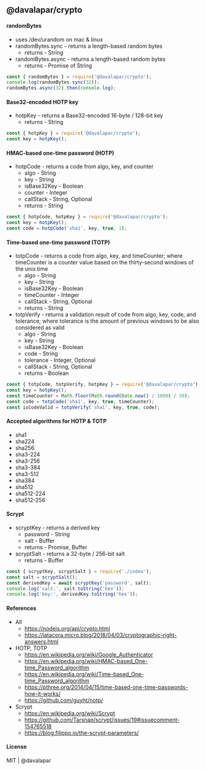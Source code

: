 ## @davalapar/crypto

#### randomBytes

- uses /dev/urandom on mac & linux
- randomBytes.sync - returns a length-based random bytes
  - returns - String
- randomBytes.async - returns a length-based random bytes
  - returns - Promise of String

```js
const { randomBytes } = require('@davalapar/crypto');
console.log(randomBytes.sync(32));
randomBytes.async(32).then(console.log);
```

#### Base32-encoded HOTP key

- hotpKey - returns a Base32-encoded 16-byte / 128-bit key
  - returns - String

```js
const { hotpKey } = require('@davalapar/crypto');
const key = hotpKey();
```

#### HMAC-based one-time password (HOTP)

- hotpCode - returns a code from algo, key, and counter
  - algo - String
  - key - String
  - isBase32Key - Boolean
  - counter - Integer
  - callStack - String, Optional
  - returns - String

```js
const { hotpCode, hotpKey } = require('@davalapar/crypto');
const key = hotpKey();
const code = hotpCode('sha1', key, true, 1);
```

#### Time-based one-time password (TOTP)

- totpCode - returns a code from algo, key, and timeCounter; where timeCounter is a counter value based on the thirty-second windows of the unix time
  - algo - String
  - key - String
  - isBase32Key - Boolean
  - timeCounter - Integer
  - callStack - String, Optional
  - returns - String
- totpVerify - returns a validation result of code from algo, key, code, and tolerance; where tolerance is the amount of previous windows to be also considered as valid
  - algo - String
  - key - String
  - isBase32Key - Boolean
  - code - String
  - tolerance - Integer, Optional
  - callStack - String, Optional
  - returns - Boolean

```js
const { totpCode, totpVerify, hotpKey } = require('@davalapar/crypto');
const key = hotpKey();
const timeCounter = Math.floor(Math.round(Date.now() / 1000) / 30);
const code = totpCode('sha1', key, true, timeCounter);
const isCodeValid = totpVerify('sha1', key, true, code);
```

#### Accepted algorithms for HOTP & TOTP

- sha1
- sha224
- sha256
- sha3-224
- sha3-256
- sha3-384
- sha3-512
- sha384
- sha512
- sha512-224
- sha512-256

#### Scrypt

- scryptKey - returns a derived key
  - password - String
  - salt - Buffer
  - returns - Promise, Buffer
- scryptSalt - returns a 32-byte / 256-bit salt
  - returns - Buffer

```js
const { scryptKey, scryptSalt } = require('./index');
const salt = scryptSalt();
const derivedKey = await scryptKey('password', salt);
console.log('salt:', salt.toString('hex'));
console.log('key:', derivedKey.toString('hex'));
```

#### References

- All
  - https://nodejs.org/api/crypto.html
  - https://latacora.micro.blog/2018/04/03/cryptographic-right-answers.html
- HOTP, TOTP
  - https://en.wikipedia.org/wiki/Google_Authenticator
  - https://en.wikipedia.org/wiki/HMAC-based_One-time_Password_algorithm
  - https://en.wikipedia.org/wiki/Time-based_One-time_Password_algorithm
  - https://pthree.org/2014/04/15/time-based-one-time-passwords-how-it-works/
  - https://github.com/guyht/notp/
- Scrypt
  - https://en.wikipedia.org/wiki/Scrypt
  - https://github.com/Tarsnap/scrypt/issues/19#issuecomment-154765518
  - https://blog.filippo.io/the-scrypt-parameters/

#### License

MIT | @davalapar
